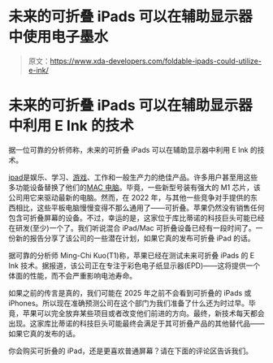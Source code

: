 # 未来的可折叠 iPads 可以在辅助显示器中使用电子墨水

> 原文：<https://www.xda-developers.com/foldable-ipads-could-utilize-e-ink/>

# 未来的可折叠 iPads 可以在辅助显示器中利用 E Ink 的技术

据一位可靠的分析师称，未来的可折叠 iPads 可以在辅助显示器中利用 E Ink 的技术。

[ipad](http://xda-developers.com/best-ipad)是娱乐、学习、[游戏](https://www.xda-developers.com/best-ipad-games/)、工作和一般生产力的绝佳产品。许多用户甚至用这些多功能设备替换了他们的[MAC 电脑](http://xda-developers.com/best-macs)。毕竟，一些新型号装有强大的 M1 芯片，该公司用它来驱动最新的电脑。然而，在 2022 年，与其他一些竞争对手提供的东西相比，这些平板电脑慢慢变得不那么通用了——可折叠。苹果仍然没有销售任何包含可折叠屏幕的设备。不过，幸运的是，这家位于库比蒂诺的科技巨头可能已经在研发(至少)一个了。我们听说混合 iPad/Mac 可折叠设备已经有一段时间了。一份新的报告分享了该公司的一些潜在计划，如果它真的发布可折叠 iPad 的话。

据可靠的分析师 Ming-Chi Kuo(T1)称，苹果已经在测试未来可折叠 iPads 的 E Ink 技术。据报道，该公司正在专注于彩色电子纸显示器(EPD)——这将提供一个体面的性能，而不会严重影响电池寿命。

如果之前的传言是真的，我们可能在 2025 年之前不会看到可折叠的 iPads 或 iPhones。所以现在准确预测公司在这个部门为我们准备了什么还为时过早。毕竟，苹果可以完全放弃某些项目或者改变他们前进的方向。最终，新技术每天都会出现。这家库比蒂诺的科技巨头可能最终会满足于其可折叠产品的其他替代品——如果它真的发布的话。

你会购买可折叠的 iPad，还是更喜欢普通屏幕？请在下面的评论区告诉我们。